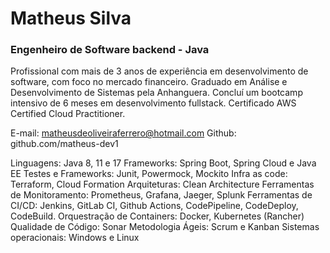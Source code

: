 # Matheus Silva

### Engenheiro de Software backend - Java

Profissional com mais de 3 anos de experiência em desenvolvimento de software, com foco no mercado financeiro.
Graduado em Análise e Desenvolvimento de Sistemas pela Anhanguera.
Concluí um bootcamp intensivo de 6 meses em desenvolvimento fullstack.
Certificado AWS Certified Cloud Practitioner.

E-mail: matheusdeoliveiraferrero@hotmail.com
Github: github.com/matheus-dev1

Linguagens: Java 8, 11 e 17
Frameworks: Spring Boot, Spring Cloud e Java EE
Testes e Frameworks: Junit, Powermock, Mockito
Infra as code: Terraform, Cloud Formation
Arquiteturas: Clean Architecture
Ferramentas de Monitoramento: Prometheus, Grafana, Jaeger, Splunk
Ferramentas de CI/CD: Jenkins, GitLab CI, Github Actions, CodePipeline, CodeDeploy, CodeBuild.
Orquestração de Containers: Docker, Kubernetes (Rancher)
Qualidade de Código: Sonar
Metodologia Ágeis: Scrum e Kanban
Sistemas operacionais: Windows e Linux
